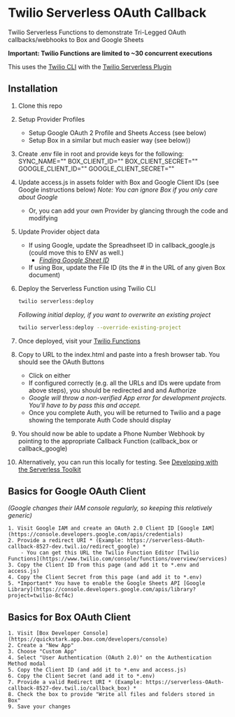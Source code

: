 # Twilio Serverless OAuth Callback

Twilio Serverless Functions to demonstrate Tri-Legged OAuth callbacks/webhooks to Box and Google Sheets

**Important: Twilio Functions are limited to ~30 concurrent executions**

This uses the [Twilio CLI](https://www.twilio.com/docs/twilio-cli/quickstart) with the [Twilio Serverless Plugin](https://www.twilio.com/docs/twilio-cli/plugins)

## Installation

1.  Clone this repo

2.  Setup Provider Profiles

    - Setup Google OAuth 2 Profile and Sheets Access (see below)
    - Setup Box in a similar but much easier way (see below))

3.  Create .env file in root and provide keys for the following:
    SYNC_NAME="<Name for Twilio Sync Service and Sync Map>"
    BOX_CLIENT_ID="<copied from Box Developer Console>"
    BOX_CLIENT_SECRET="<copied from Box Developer Console>"
    GOOGLE_CLIENT_ID="<copied from Google IAM Console>"
    GOOGLE_CLIENT_SECRET="<copied from Google IAM Console>"

4.  Update access.js in assets folder with Box and Google Client IDs (see Google instructions below)
    _Note: You can ignore Box if you only care about Google_

    - Or, you can add your own Provider by glancing through the code and modifying

5.  Update Provider object data

    - If using Google, update the Spreadhseet ID in callback_google.js (could move this to ENV as well.)
      - _[Finding Google Sheet ID](https://developers.google.com/sheets/api/guides/concepts)_
    - If using Box, update the File ID (its the # in the URL of any given Box document)

6.  Deploy the Serverless Function using Twilio CLI

    ```zsh
    twilio serverless:deploy
    ```

    _Following initial deploy, if you want to overwrite an existing project_

    ```zsh
    twilio serverless:deploy --override-existing-project
    ```

7.  Once deployed, visit your [Twilio Functions](https://www.twilio.com/console/functions/overview/services)

8.  Copy to URL to the index.html and paste into a fresh browser tab. You should see the OAuth Buttons

    - Click on either
    - If configured correctly (e.g. all the URLs and IDs were update from above steps), you should be redirected and and Authorize
    - _Google will throw a non-verified App error for development projects. You'll have to by pass this and accept._
    - Once you complete Auth, you will be returned to Twilio and a page showing the temporate Auth Code should display

9.  You should now be able to update a Phone Number Webhook by pointing to the appropriate Callback Function (callback_box or callback_google)

10. Alternatively, you can run this locally for testing. See [Developing with the Serverless Toolkit](https://www.twilio.com/docs/labs/serverless-toolkit/developing?code-sample=code-run-a-serverless-project-locally&code-language=twilio-cli&code-sdk-version=default)

## Basics for Google OAuth Client

_(Google changes their IAM console regularly, so keeping this relatively generic)_

    1. Visit Google IAM and create an OAuth 2.0 Client ID [Google IAM](https://console.developers.google.com/apis/credentials)
    2. Provide a redirect URI * (Example: https://serverless-OAuth-callback-8527-dev.twil.io/redirect_google) *
        - You can get this URL the Twilio Function Editor [Twilio Functions](https://www.twilio.com/console/functions/overview/services)
    3. Copy the Client ID from this page (and add it to *.env and access.js)
    4. Copy the Client Secret from this page (and add it to *.env)
    5. *Important* You have to enable the Google Sheets API [Google Library](https://console.developers.google.com/apis/library?project=twilio-8cf4c)

## Basics for Box OAuth Client

    1. Visit [Box Developer Console](https://quickstark.app.box.com/developers/console)
    2. Create a "New App"
    3. Choose "Custom App"
    4. Select "User Authentication (OAuth 2.0)" on the Authentication Method modal
    5. Copy the Client ID (and add it to *.env and access.js)
    6. Copy the Client Secret (and add it to *.env)
    7. Provide a valid Redirect URI * (Example: https://serverless-OAuth-callback-8527-dev.twil.io/callback_box) *
    8. Check the box to provide "Write all files and folders stored in Box"
    9. Save your changes
